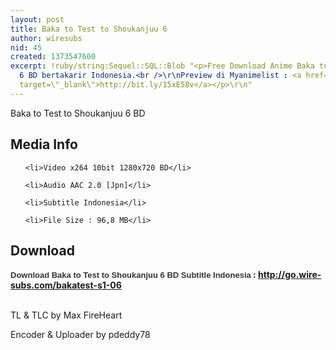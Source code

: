 ```yaml
---
layout: post
title: Baka to Test to Shoukanjuu 6
author: wiresubs
nid: 45
created: 1373547600
excerpt: !ruby/string:Sequel::SQL::Blob "<p>Free Download Anime Baka to Test to Shoukanjuu
  6 BD bertakarir Indonesia.<br />\r\nPreview di Myanimelist : <a href=\"http://bit.ly/15xE58v\"
  target=\"_blank\">http://bit.ly/15xE58v</a></p>\r\n"
---
```

<p class="rtecenter">Baka to Test to Shoukanjuu 6&nbsp;BD</p>

<h2>Media Info</h2>

<ul>
	<li>Video x264 10bit 1280x720 BD</li>
	<li>Audio AAC 2.0 [Jpn]</li>
	<li>Subtitle Indonesia</li>
	<li>File Size : 96,8 MB</li>
</ul>

<h2>Download</h2>

<p><strong><span style="background-color:rgb(255, 255, 255); color:rgb(51, 51, 51); font-family:sans-serif,arial,verdana,trebuchet ms; font-size:13px">Download Baka to Test to Shoukanjuu 6 BD Subtitle Indonesia</span><strong>&nbsp;: <a href="http://go.wire-subs.com/bakatest-s1-06" target="_blank">http://go.wire-subs.com/bakatest-s1-06</a></strong></strong><br />
<br />
TL &amp; TLC by Max FireHeart<br />
Encoder &amp; Uploader by pdeddy78</p>
